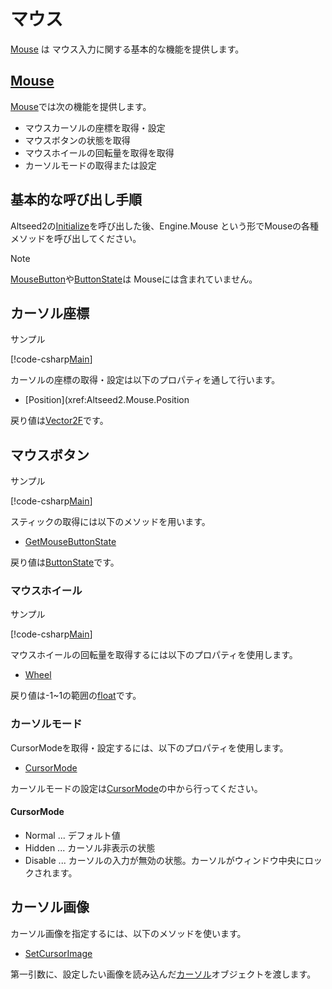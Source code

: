 ﻿# マウス

[Mouse](xref:Altseed2.Mouse) は マウス入力に関する基本的な機能を提供します。


## [Mouse](xref:Altseed2.Mouse)

[Mouse](xref:Altseed2.Mouse)では次の機能を提供します。
* マウスカーソルの座標を取得・設定
* マウスボタンの状態を取得
* マウスホイールの回転量を取得を取得
* カーソルモードの取得または設定

## 基本的な呼び出し手順

Altseed2の[Initialize](xref:Altseed2.Engine.Initialize(System.String,System.Int32,System.Int32,Altseed2.Configuration))を呼び出した後、Engine.Mouse という形でMouseの各種メソッドを呼び出してください。
> [!NOTE]
> [MouseButton](xref:Altseed2.MouseButton)や[ButtonState](xref:Altseed2.ButtonState)は
> Mouseには含まれていません。



## カーソル座標

サンプル

[!code-csharp[Main](../../Src/Samples/Input/Mouse.cs)]


カーソルの座標の取得・設定は以下のプロパティを通して行います。
* [Position](xref:Altseed2.Mouse.Position

戻り値は[Vector2F](xref:Altseed2.Vector2F)です。



## マウスボタン

サンプル

[!code-csharp[Main](../../Src/Samples/Input/Mouse.cs)]

スティックの取得には以下のメソッドを用います。
* [GetMouseButtonState](xref:Altseed2.Mouse.GetMouseButtonState(Altseed2.MouseButton))

戻り値は[ButtonState](xref:Altseed2.ButtonState)です。



### マウスホイール

サンプル

[!code-csharp[Main](../../Src/Samples/Input/Mouse.cs)]

マウスホイールの回転量を取得するには以下のプロパティを使用します。
* [Wheel](xref:Altseed2.Mouse.Wheel)

戻り値は-1~1の範囲の[float](xref:System.Single)です。


### カーソルモード

CursorModeを取得・設定するには、以下のプロパティを使用します。
* [CursorMode](xref:Altseed2.Mouse.CursorMode)

カーソルモードの設定は[CursorMode](xref:Altseed2.CursorMode)の中から行ってください。

#### CursorMode
* Normal  ...  デフォルト値
* Hidden  ...  カーソル非表示の状態
* Disable ...  カーソルの入力が無効の状態。カーソルがウィンドウ中央にロックされます。


## カーソル画像

カーソル画像を指定するには、以下のメソッドを使います。
* [SetCursorImage](xref:Altseed2.Mouse.SetCursorImage(Altseed2.Cursor))

第一引数に、設定したい画像を読み込んだ[カーソル](xref:Altseed2.Cursor)オブジェクトを渡します。
